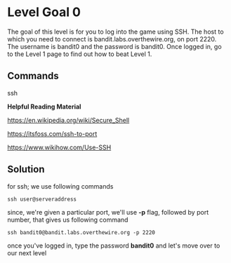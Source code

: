 <h1>Level Goal 0</h1>

The goal of this level is for you to log into the game using SSH. The host to which you need to connect is bandit.labs.overthewire.org, on port 2220. The username is bandit0 and the password is bandit0. Once logged in, go to the Level 1 page to find out how to beat Level 1.

<h2>Commands</h2>

ssh


**Helpful Reading Material**

https://en.wikipedia.org/wiki/Secure_Shell

https://itsfoss.com/ssh-to-port

https://www.wikihow.com/Use-SSH

<h2>Solution</h2>

for ssh; we use following commands

```
ssh user@serveraddress
```

since, we're given a particular port, we'll use **-p** flag, followed by port number, that gives us following command

```
ssh bandit0@bandit.labs.overthewire.org -p 2220
```

once you've logged in, type the password **bandit0** and let's move over to our next level


